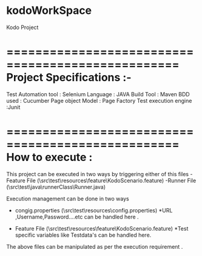 # kodoWorkSpace
Kodo Project

==================================================
Project Specifications :-
==================================================

Test Automation tool : Selenium 
Language : JAVA
Build Tool : Maven 
BDD used : Cucumber
Page object Model : Page Factory
Test execution engine :Junit

==================================================
How to execute : 
==================================================
 This project can be executed in two ways by triggering either of this files 
 -Feature File (\src\test\resources\feature\KodoScenario.feature)
 -Runner File (\src\test\java\runnerClass\Runner.java)
 
 Execution management can be done in two ways 
 - congig.properties (\src\test\resources\config.properties)
     *URL ,Username,Password....etc can be handled here . 
 
 - Feature File (\src\test\resources\feature\KodoScenario.feature)
         *Test specific variables like Testdata's can be handled here. 
 
 The above files can be manipulated as per the execution requirement .
 
 
 


